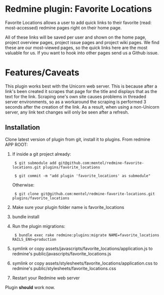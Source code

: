 Redmine plugin: Favorite Locations
==================================

Favorite Locations allows a user to add quick links to their favorite
(read: most-accessed) redmine pages right on their home page.

All of these links will be saved per user and shown on the home page,
project overview pages, project issue pages and project wiki pages. We find
these are our most-viewed pages, so the quick links here are the most valuable
for us. If you want to hook into other pages send us a Github issue.

Features/Caveats
================

This plugin works best with the Unicorn web server. This is because
after a link's been created it scrapes that page for the title and
displays that as the text for the link. Scraping one's own site causes
problems in threaded server environments, so as a workaround the scraping is
performed 3 seconds after the creation of the link. As a result, when using
a non-Unicorn server, any link text changes will only be seen after a refresh.

Installation
------------

Clone latest version of plugin from git, install it to plugins. From redmine
APP ROOT:

1. If inside a git project already:

        $ git submodule add git@github.com:mentel/redmine-favorite-locations.git plugins/favorite_locations

        $ git commit -m "add plugin 'favorite_locations' as submodule"

   Otherwise:

        $ git clone git@github.com:mentel/redmine-favorite-locations.git plugins/favorite_locations

2. Make sure your plugin folder name is favorite\_locations

3. bundle install

4. Run the plugin migrations:

        $ bundle exec rake redmine:plugins:migrate NAME=favorite_locations RAILS_ENV=production

5. symlink or copy assets/javascripts/favorite\_locations/application.js to
   redmine's public/javascripts/favorite\_locations.js

6. symlink or copy assets/stylesheets/favorite\_locations/application.css to
   redmine's public/stylesheets/favorite\_locations.css

7. Restart your Redmine web server

Plugin **should** work now.
